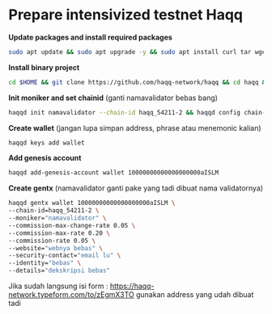 # Prepare intensivized testnet Haqq

**Update packages and install required packages**
```bash
sudo apt update && sudo apt upgrade -y && sudo apt install curl tar wget clang pkg-config libssl-dev jq build-essential bsdmainutils git make ncdu gcc git jq chrony liblz4-tool -y
```

**Install binary project**
```bash
cd $HOME && git clone https://github.com/haqq-network/haqq && cd haqq && make install
```

**Init moniker and set chainid** (ganti namavalidator bebas bang)
```bash
haqqd init namavalidator --chain-id haqq_54211-2 && haqqd config chain-id haqq_54211-2
```

**Create wallet** (jangan lupa simpan address, phrase atau menemonic kalian)
```bash
haqqd keys add wallet
```

**Add genesis account**
```bash
haqqd add-genesis-account wallet 10000000000000000000aISLM
```

**Create gentx** (namavalidator ganti pake yang tadi dibuat nama validatornya)
```bash
haqqd gentx wallet 10000000000000000000aISLM \
--chain-id=haqq_54211-2 \
--moniker="namavalidator" \
--commission-max-change-rate 0.05 \
--commission-max-rate 0.20 \
--commission-rate 0.05 \
--website="webnya bebas" \
--security-contact="email lu" \
--identity="bebas" \
--details="dekskripsi bebas"
```

Jika sudah langsung isi form : https://haqq-network.typeform.com/to/zEgmX3TO gunakan address yang udah dibuat tadi
